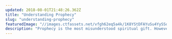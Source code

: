```yaml
---
updated: 2018-08-01T21:48:26.362Z
title: "Understanding Prophecy"
slug: "understanding-prophecy"
featuredImage: "//images.ctfassets.net/vfgh62eq5a4k/1K8YStDFAYuSu4YySSqYyG/d13584ce7da813d4b84819859d9836f9/james-pritchett-2605-unsplash__1_.jpg"
description: "Prophecy is the most misunderstood spiritual gift. However it is very important to God's move and the Body of Christ. With this collection, we aspire to clear up some of the confusion that surrounds the gift of prophecy and the office of a prophet, so that the Body of Christ can move in power."
---
```

